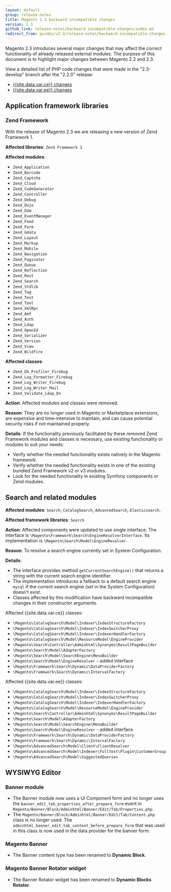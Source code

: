 ```yaml
---
layout: default
group: release-notes
title: Magento 2.3 backward incompatible changes
version: 2.3
github_link: release-notes/backward-incompatible-changes/index.md
redirect_from: guides/v2.3/release-notes/backward-incompatible-changes.html
---
```


Magento 2.3 introduces several major changes that may affect the correct functionality of already released external modules.
The purpose of this document is to highlight major changes between Magento 2.2 and 2.3.

View a detailed list of PHP code changes that were made in the "2.3-develop" branch after the "2.2.0" release:
- [{{site.data.var.ce}} changes]({{page.baseurl}}/release-notes/backward-incompatible-changes/open-source.html)
- [{{site.data.var.ee}} changes]({{page.baseurl}}/release-notes/backward-incompatible-changes/commerce.html)

## Application framework libraries

### Zend Framework

With the release of Magento 2.3 we are releasing a new version of Zend Framework 1.

**Affected libraries**: `Zend Framework 1`

**Affected modules**:

* `Zend_Application`
* `Zend_Barcode`
* `Zend_Captcha`
* `Zend_Cloud`
* `Zend_CodeGenerator`
* `Zend_Controller`
* `Zend_Debug`
* `Zend_Dojo`
* `Zend_Dom`
* `Zend_EventManager`
* `Zend_Feed`
* `Zend_Form`
* `Zend_Gdata`
* `Zend_Layout`
* `Zend_Markup`
* `Zend_Mobile`
* `Zend_Navigation`
* `Zend_Paginator`
* `Zend_Queue`
* `Zend_Reflection`
* `Zend_Rest`
* `Zend_Search`
* `Zend_Stdlib`
* `Zend_Tag`
* `Zend_Test`
* `Zend_Tool`
* `Zend_XmlRpc`
* `Zend_Amf`
* `Zend_Auth`
* `Zend_Ldap`
* `Zend_OpenId`
* `Zend_Serializer`
* `Zend_Version`
* `Zend_View`
* `Zend_Wildfire`

**Affected classes**:
* `Zend_Db_Profiler_Firebug`
* `Zend_Log_Formatter_Firebug`
* `Zend_Log_Writer_Firebug`
* `Zend_Log_Writer_Mail`
* `Zend_Validate_Ldap_Dn`

**Action**: Affected modules and classes were removed.

**Reason**: They are no longer used in Magento or Marketplace extensions, are expensive and time-intensive to maintain, and can cause potential security risks if not maintained properly.

**Details**:
If the functionality previously facilitated by these removed Zend Framework modules and classes is necessary, use existing functionality or modules to suit your needs:
* Verify whether the needed functionality exists natively in the Magento framework.
* Verify whether the needed functionality exists in one of the existing bundled Zend Framework v2 or v3 modules.
* Look for the needed functionality in existing Symfony components or Zend modules.

## Search and related modules

**Affected modules**: `Search`, `CatalogSearch`, `AdvancedSearch`, `Elasticsearch`.

**Affected framework libraries**: `Search`

**Action**: Affected components were updated to use single interface. The interface is `\Magento\Framework\Search\EngineResolverInterface`. Its implementation is `\Magento\Search\Model\EngineResolver`.

**Reason**: To resolve a search engine currently set in System Configuration.

**Details**:
* The interface provides method `getCurrentSearchEngine()` that returns a string with the current search engine identifier.
* The implementation introduces a fallback to a default search engine `mysql` if the current search engine (set in the System Configuration) doesn't exist.
* Classes affected by this modification have backward incompatible changes in their constructor arguments.

Affected {{site.data.var.ce}} classes:

* `\Magento\CatalogSearch\Model\Indexer\IndexStructureFactory`
* `\Magento\CatalogSearch\Model\Indexer\IndexSwitcherProxy`
* `\Magento\CatalogSearch\Model\Indexer\IndexerHandlerFactory`
* `\Magento\CatalogSearch\Model\ResourceModel\EngineProvider`
* `\Magento\Search\Controller\Adminhtml\Synonyms\ResultPageBuilder`
* `\Magento\Search\Model\AdapterFactory`
* `\Magento\Search\Model\SearchEngine\MenuBuilder`
* `\Magento\Search\Model\EngineResolver` - added interface
* `\Magento\Framework\Search\Dynamic\DataProviderFactory`
* `\Magento\Framework\Search\Dynamic\IntervalFactory`

Affected {{site.data.var.ee}} classes:

* `\Magento\CatalogSearch\Model\Indexer\IndexStructureFactory`
* `\Magento\CatalogSearch\Model\Indexer\IndexSwitcherProxy`
* `\Magento\CatalogSearch\Model\Indexer\IndexerHandlerFactory`
* `\Magento\CatalogSearch\Model\ResourceModel\EngineProvider`
* `\Magento\Search\Controller\Adminhtml\Synonyms\ResultPageBuilder`
* `\Magento\Search\Model\AdapterFactory`
* `\Magento\Search\Model\SearchEngine\MenuBuilder`
* `\Magento\Search\Model\EngineResolver` - added interface
* `\Magento\Framework\Search\Dynamic\DataProviderFactory`
* `\Magento\Framework\Search\Dynamic\IntervalFactory`
* `\Magento\AdvancedSearch\Model\Client\ClientResolver`
* `\Magento\AdvancedSearch\Model\Indexer\Fulltext\Plugin\CustomerGroup`
* `\Magento\AdvancedSearch\Model\SuggestedQueries`

## WYSIWYG Editor

### Banner module

* The Banner module now uses a UI Component form and no longer uses the `banner_edit_tab_properties_after_prepare_form` event in `Magento/Banner/Block/Adminhtml/Banner/Edit/Tab/Properties.php`.
* The `Magento/Banner/Block/Adminhtml/Banner/Edit/Tab/Content.php` class is no longer used.
  The `adminhtml_banner_edit_tab_content_before_prepare_form` that was used in this class is now used in the data provider for the banner form.

### Magento Banner

* The Banner content type has been renamed to **Dynamic Block**.

### Magento Banner Rotator widget

* The Banner Rotator widget has been renamed to **Dynamic Blocks Rotator**.
